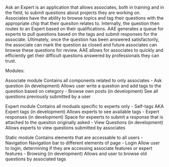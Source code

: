 Ask an Expert is an application that allows associates, both in training and in the field, to submit questions about projects they are working on. Associates have the ability to browse topics and tag their questions with the appropriate chip that their quesiton relates to. Internally, the question then routes to an Expert based on their qualifications. AAE generates a queue for experts to pull questions based on the tags and submit responses for the associate. Ultimately, once the question has been answered satisfactorily, the associate can mark the question as closed and future associates can browse these questions for review. AAE allows for associates to quickly and efficiently get their difficult questions answered by professionals they can trust.  

Modules:

  Associate module
    Contains all components related to only associates
    - Ask question (in development)
        Allows user write a question and add tags to the question based on cetegory
    - Browse own posts (in development)
        See all questions previously submitted by a user
    
  Expert module
    Contains all moduals specific to experts only
    - Self-tags AKA Expert tags (in development)
        Allows experts to see available tags 
    - Expert responses (in development)
        Space for expeerts to submit a response that is attached to the quesiton originally asked
    - View Questions (in development)
        Allows experts to view questions submitted by associates
    
  Static module
    Contains elements that are accessable to all users
    - Navigation
        Navigation bar to different elements of page
    - Login
        Allow user to login, determining if they are accessing associate features or expert features
    - Browsing (in development)
        Allows and user to browse old questions by associated tags
    
    
